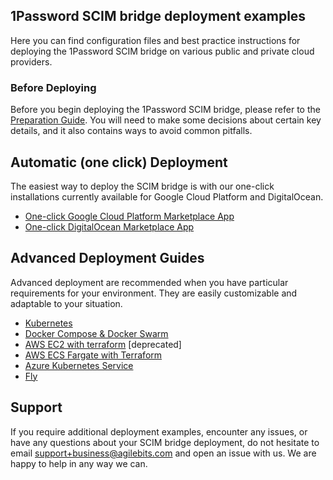 ## 1Password SCIM bridge deployment examples

Here you can find configuration files and best practice instructions for deploying the 1Password SCIM bridge on various public and private cloud providers.

### Before Deploying 

Before you begin deploying the 1Password SCIM bridge, please refer to the [Preparation Guide](https://github.com/1Password/scim-examples/tree/master/PREPARATION.md). You will need to make some decisions about certain key details, and it also contains ways to avoid common pitfalls.

## Automatic (one click) Deployment

The easiest way to deploy the SCIM bridge is with our one-click installations currently available for Google Cloud Platform and DigitalOcean.

- [One-click Google Cloud Platform Marketplace App](https://support.1password.com/cs/scim-deploy-gcp/)
- [One-click DigitalOcean Marketplace App](https://support.1password.com/scim-deploy-digitalocean/)

## Advanced Deployment Guides

Advanced deployment are recommended when you have particular requirements for your environment. They are easily customizable and adaptable to your situation.
- [Kubernetes](/kubernetes)
- [Docker Compose & Docker Swarm](/docker)
- [AWS EC2 with terraform](/aws-terraform) [deprecated]
- [AWS ECS Fargate with Terraform](/aws-ecsfargate-terraform)
- [Azure Kubernetes Service](https://support.1password.com/cs/scim-deploy-azure/)
- [Fly](/fly)

## Support

If you require additional deployment examples, encounter any issues, or have any questions about your SCIM bridge deployment, do not hesitate to email support+business@agilebits.com and open an issue with us. We are happy to help in any way we can.
